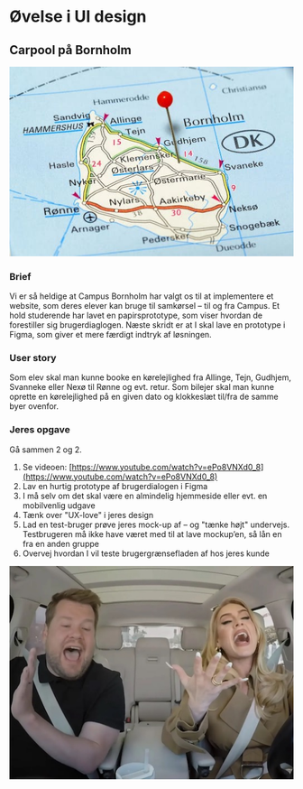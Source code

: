 # Øvelse i UI design

## Carpool på Bornholm

![Carpool](./images/bornholm-kort.jpg)

### Brief

Vi er så heldige at Campus
Bornholm har valgt os til at
implementere et website, som
deres elever kan bruge til
samkørsel – til og fra Campus. Et
hold studerende har lavet en
papirsprototype, som viser hvordan
de forestiller sig brugerdiaglogen.
Næste skridt er at I skal lave en
prototype i Figma, som giver et
mere færdigt indtryk af løsningen.

### User story

Som elev skal man kunne booke
en kørelejlighed fra Allinge,
Tejn, Gudhjem, Svanneke eller
Nexø til Rønne og evt. retur.
Som bilejer skal man kunne
oprette en kørelejlighed på en
given dato og klokkeslæt til/fra
de samme byer ovenfor.

### Jeres opgave

Gå sammen 2 og 2.

1. Se videoen: [https://www.youtube.com/watch?v=ePo8VNXd0_8](https://www.youtube.com/watch?v=ePo8VNXd0_8)
2. Lav en hurtig prototype af brugerdialogen i Figma
3. I må selv om det skal være en almindelig hjemmeside eller evt. en
mobilvenlig udgave
4. Tænk over "UX-love" i jeres design
5. Lad en test-bruger prøve jeres mock-up af – og "tænke højt" undervejs.
Testbrugeren må ikke have været med til at lave mockup’en, så lån en
fra en anden gruppe
6. Overvej hvordan I vil teste brugergrænsefladen af hos jeres kunde

![Carpool](./images/carpool.jpg)
